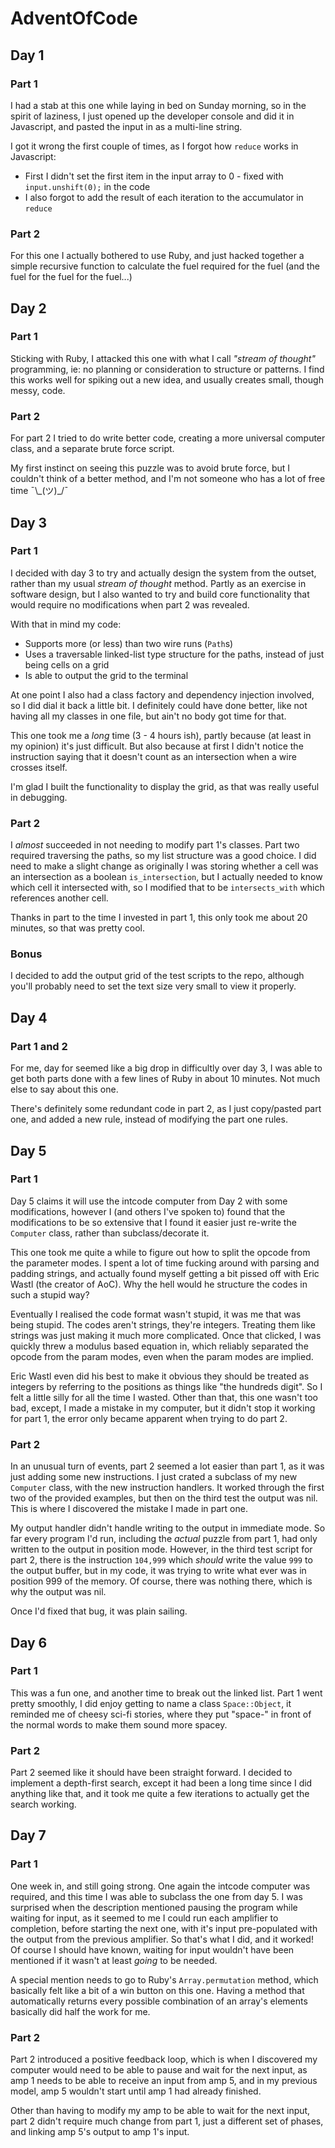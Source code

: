 # AdventOfCode

## Day 1

### Part 1

I had a stab at this one while laying in bed on Sunday morning, so in the spirit of laziness, I just opened up the developer console and did it in Javascript, and pasted the input in as a multi-line string.

I got it wrong the first couple of times, as I forgot how `reduce` works in Javascript:

 - First I didn't set the first item in the input array to 0 - fixed with `input.unshift(0);` in the code
 - I also forgot to add the result of each iteration to the accumulator in `reduce`

### Part 2

For this one I actually bothered to use Ruby, and just hacked together a simple recursive function to calculate the fuel required for the fuel (and the fuel for the fuel for the fuel...)

## Day 2

### Part 1

Sticking with Ruby, I attacked this one with what I call _"stream of thought"_ programming, ie: no planning or consideration to structure or patterns. I find this works well for spiking out a new idea, and usually creates small, though messy, code.

### Part 2

For part 2 I tried to do write better code, creating a more universal computer class, and a separate brute force script.

My first instinct on seeing this puzzle was to avoid brute force, but I couldn't think of a better method, and I'm not someone who has a lot of free time ¯\\\_(ツ)\_/¯

## Day 3

### Part 1

I decided with day 3 to try and actually design the system from the outset, rather than my usual _stream of thought_ method. Partly as an exercise in software design, but I also wanted to try and build core functionality that would require no modifications when part 2 was revealed.

With that in mind my code:

 - Supports more (or less) than two wire runs (`Path`s)
 - Uses a traversable linked-list type structure for the paths, instead of just being cells on a grid
 - Is able to output the grid to the terminal

At one point I also had a class factory and dependency injection involved, so I did dial it back a little bit. I definitely could have done better, like not having all my classes in one file, but ain't no body got time for that.

This one took me a _long_ time (3 - 4 hours ish), partly because (at least in my opinion) it's just difficult. But also because at first I didn't notice the instruction saying that it doesn't count as an intersection when a wire crosses itself.

I'm glad I built the functionality to display the grid, as that was really useful in debugging.

### Part 2

I _almost_ succeeded in not needing to modify part 1's classes. Part two required traversing the paths, so my list structure was a good choice. I did need to make a slight change as originally I was storing whether a cell was an intersection as a boolean `is_intersection`, but I actually needed to know which cell it intersected with, so I modified that to be `intersects_with` which references another cell.

Thanks in part to the time I invested in part 1, this only took me about 20 minutes, so that was pretty cool.

### Bonus

I decided to add the output grid of the test scripts to the repo, although you'll probably need to set the text size very small to view it properly.

## Day 4

### Part 1 and 2

For me, day for seemed like a big drop in difficultly over day 3, I was able to get both parts done with a few lines of Ruby in about 10 minutes. Not much else to say about this one.

There's definitely some redundant code in part 2, as I just copy/pasted part one, and added a new rule, instead of modifying the part one rules.

## Day 5

### Part 1

Day 5 claims it will use the intcode computer from Day 2 with some modifications, however I (and others I've spoken to) found that the modifications to be so extensive that I found it easier just re-write the `Computer` class, rather than subclass/decorate it.

This one took me quite a while to figure out how to split the opcode from the parameter modes. I spent a lot of time fucking around with parsing and padding strings, and actually found myself getting a bit pissed off with Eric Wastl (the creator of AoC). Why the hell would he structure the codes in such a stupid way?

Eventually I realised the code format wasn't stupid, it was me that was being stupid. The codes aren't strings, they're integers. Treating them like strings was just making it much more complicated. Once that clicked, I was quickly threw a modulus based equation in, which reliably separated the opcode from the param modes, even when the param modes are implied.

Eric Wastl even did his best to make it obvious they should be treated as integers by referring to the positions as things like "the hundreds digit". So I felt a little silly for all the time I wasted. Other than that, this one wasn't too bad, except, I made a mistake in my computer, but it didn't stop it working for part 1, the error only became apparent when trying to do part 2.

### Part 2

In an unusual turn of events, part 2 seemed a lot easier than part 1, as it was just adding some new instructions. I just crated a subclass of my new `Computer` class, with the new instruction handlers. It worked through the first two of the provided examples, but then on the third test the output was nil. This is where I discovered the mistake I made in part one.

My output handler didn't handle writing to the output in immediate mode. So far every program I'd run, including the _actual_ puzzle from part 1, had only written to the output in position mode. However, in the third test script for part 2, there is the instruction `104,999` which _should_ write the value `999` to the output buffer, but in my code, it was trying to write what ever was in position 999 of the memory. Of course, there was nothing there, which is why the output was nil.

Once I'd fixed that bug, it was plain sailing.

## Day 6

### Part 1

This was a fun one, and another time to break out the linked list. Part 1 went pretty smoothly, I did enjoy getting to name a class `Space::Object`, it reminded me of cheesy sci-fi stories, where they put "space-" in front of the normal words to make them sound more spacey.

### Part 2

Part 2 seemed like it should have been straight forward. I decided to implement a depth-first search, except it had been a long time since I did anything like that, and it took me quite a few iterations to actually get the search working.

## Day 7

### Part 1

One week in, and still going strong. One again the intcode computer was required, and this time I was able to subclass the one from day 5. I was surprised when the description mentioned pausing the program while waiting for input, as it seemed to me I could run each amplifier to completion, before starting the next one, with it's input pre-populated with the output from the previous amplifier. So that's what I did, and it worked! Of course I should have known, waiting for input wouldn't have been mentioned if it wasn't at least _going_ to be needed.

A special mention needs to go to Ruby's `Array.permutation` method, which basically felt like a bit of a win button on this one. Having a method that automatically returns every possible combination of an array's elements basically did half the work for me.

### Part 2

Part 2 introduced a positive feedback loop, which is when I discovered my computer would need to be able to pause and wait for the next input, as amp 1 needs to be able to receive an input from amp 5, and in my previous model, amp 5 wouldn't start until amp 1 had already finished.

Other than having to modify my amp to be able to wait for the next input, part 2 didn't require much change from part 1, just a different set of phases, and linking amp 5's output to amp 1's input.

